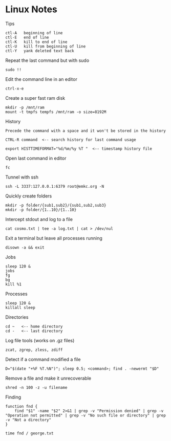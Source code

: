 # Linux Notes

Tips

    ctl-A   beginning of line
    ctl-E   end of line
    ctl-K   kill to end of line
    ctl-U   kill from beginning of line
    ctl-Y   yank deleted text back

Repeat the last command but with sudo

    sudo !!

Edit the command line in an editor

    ctrl-x-e

Create a super fast ram disk

    mkdir -p /mnt/ram
    mount -t tmpfs tempfs /mnt/ram -o size=8192M

History

    Precede the command with a space and it won't be stored in the history
    
    CTRL-R command  <-- search history for last command usage
    
    export HISTTIMEFORMAT="%d/%m/%y %T "  <-- timestamp history file

Open last command in editor

    fc

Tunnel with ssh

    ssh -L 3337:127.0.0.1:6379 root@emkc.org -N

Quickly create folders

    mkdir -p folder/{sub1,sub2}/{sub1,sub2,sub3}
    mkdir -p folder/{1..10}/{1..10}

Intercept stdout and log to a file

    cat cosmo.txt | tee -a log.txt | cat > /dev/nul

Exit a terminal but leave all processes running

    disown -a && exit

Jobs

    sleep 120 &
    jobs
    fg
    bg
    kill %1

Processes

    sleep 120 &
    killall sleep

Directories

    cd ~   <-- home directory
    cd -   <-- last directory
    
Log file tools (works on .gz files)
  
    zcat, zgrep, zless, zdiff
    
Detect if a command modified a file

    D="$(date "+%F %T.%N")"; sleep 0.5; <command>; find . -newermt "$D"
    
Remove a file and make it unrecoverable

    shred -n 100 -z -u filename
    
Finding
    
    function fnd {
        find "$1" -name "$2" 2>&1 | grep -v "Permission denied" | grep -v "Operation not permitted" | grep -v "No such file or directory" | grep -v "Not a directory"
    }
    
    time fnd / george.txt
    
    

